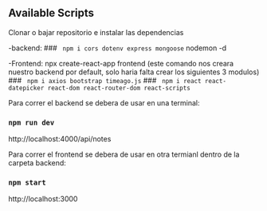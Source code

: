 ## Available Scripts

Clonar o bajar repositorio e instalar las dependencias

-backend:
    ### ` npm i cors
    dotenv
    express
    mongoose`
    nodemon -d

-Frontend:
    npx create-react-app frontend (este comando nos creara nuestro backend por default, solo haria falta crear los siguientes 3 modulos)
    ### ` npm i
    axios
    bootstrap
    timeago.js`
    ### ` npm i
    react
    react-datepicker
    react-dom
    react-router-dom
    react-scripts`

Para correr el backend se debera de usar en una terminal:
### `npm run dev`
http://localhost:4000/api/notes

Para correr el frontend se debera de usar en otra termianl dentro de la carpeta backend:
### `npm start`
http://localhost:3000
